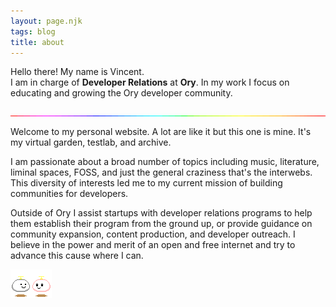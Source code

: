 ```yaml
---
layout: page.njk
tags: blog
title: about
---
```


Hello there! My name is Vincent.  
I am in charge of **Developer Relations** at **Ory**. In my work I focus on educating and growing the Ory developer community.

![rainbow bar](/img/colorbar.gif)

Welcome to my personal website. A lot are like it but this one is mine. It's my virtual garden, testlab, and archive.

I am passionate about a broad number of topics including music, literature, liminal spaces, FOSS, and just the general craziness that's the interwebs. This diversity of interests led me to my current mission of building communities for developers.

Outside of Ory I assist startups with developer relations programs to help them establish their program from the ground up, or provide guidance on community expansion, content production, and developer outreach.
I believe in the power and merit of an open and free internet and try to advance this cause where I can.

![Thanks for visiting!](/img/hello.gif)
